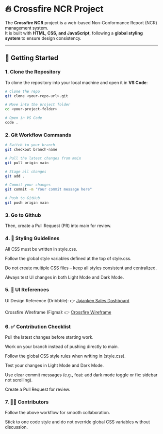 # 🔥 Crossfire NCR Project

The **Crossfire NCR** project is a web-based Non-Conformance Report (NCR) management system.  
It is built with **HTML, CSS, and JavaScript**, following a **global styling system** to ensure design consistency.

---

## 🚀 Getting Started

### 1. Clone the Repository

To clone the repository into your local machine and open it in **VS Code**:

```bash
# Clone the repo
git clone <your-repo-url>.git

# Move into the project folder
cd <your-project-folder>

# Open in VS Code
code .

```
### 2. Git Workflow Commands

```bash
# Switch to your branch
git checkout branch-name

# Pull the latest changes from main
git pull origin main

# Stage all changes
git add .

# Commit your changes
git commit -m "Your commit message here"

# Push to GitHub
git push origin main

```

### 3. Go to Github
Then, create a Pull Request (PR) into main for review.

### 4. 🎨 Styling Guidelines

All CSS must be written in style.css.

Follow the global style variables defined at the top of style.css.

Do not create multiple CSS files – keep all styles consistent and centralized.

Always test UI changes in both Light Mode and Dark Mode.


### 5. 📌 UI References

UI Design Reference (Dribbble):
👉 [Jajanken Sales Dashboard](https://dribbble.com/shots/22833111-Jajanken-Sales-Dashboard)

Crossfire Wireframe (Figma):
👉 [Crossfire Wireframe](https://www.figma.com/board/jrESDpWkyupOeYY15LoD9s/CrossFire?node-id=0-1&t=ckU2XboFn4GnkmXP-1)


### 6. ✅ Contribution Checklist

Pull the latest changes before starting work.

Work on your branch instead of pushing directly to main.

Follow the global CSS style rules when writing in (style.css).

Test your changes in Light Mode and Dark Mode.

Use clear commit messages (e.g., feat: add dark mode toggle or fix: sidebar not scrolling).

Create a Pull Request for review.

### 7. 👨‍💻 Contributors

Follow the above workflow for smooth collaboration.

Stick to one code style and do not override global CSS variables without discussion.